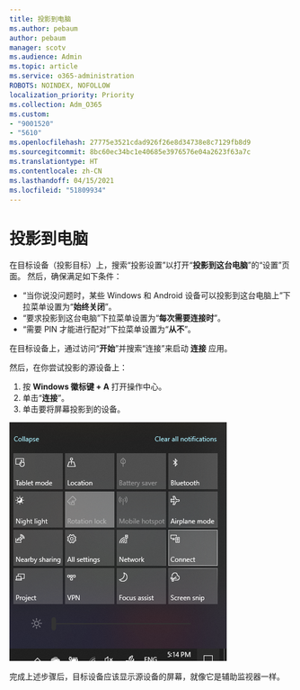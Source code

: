 ```yaml
---
title: 投影到电脑
ms.author: pebaum
author: pebaum
manager: scotv
ms.audience: Admin
ms.topic: article
ms.service: o365-administration
ROBOTS: NOINDEX, NOFOLLOW
localization_priority: Priority
ms.collection: Adm_O365
ms.custom:
- "9001520"
- "5610"
ms.openlocfilehash: 27775e3521cdad926f26e8d34738e8c7129fb8d9
ms.sourcegitcommit: 8bc60ec34bc1e40685e3976576e04a2623f63a7c
ms.translationtype: HT
ms.contentlocale: zh-CN
ms.lasthandoff: 04/15/2021
ms.locfileid: "51809934"
---
```

# <a name="project-to-a-pc"></a>投影到电脑

在目标设备（投影目标）上，搜索“投影设置”以打开“**投影到这台电脑**”的“设置”页面。 然后，确保满足如下条件：
- “当你说没问题时，某些 Windows 和 Android 设备可以投影到这台电脑上”下拉菜单设置为“**始终关闭**”。
- “要求投影到这台电脑”下拉菜单设置为“**每次需要连接时**”。
- “需要 PIN 才能进行配对”下拉菜单设置为“**从不**”。

在目标设备上，通过访问“**开始**”并搜索“连接”来启动 **连接** 应用。

然后，在你尝试投影的源设备上：

1. 按 **Windows 徽标键 + A** 打开操作中心。
2. 单击“**连接**”。
3. 单击要将屏幕投影到的设备。

![投影到电脑](media/project-to-a-pc.png)

完成上述步骤后，目标设备应该显示源设备的屏幕，就像它是辅助监视器一样。
